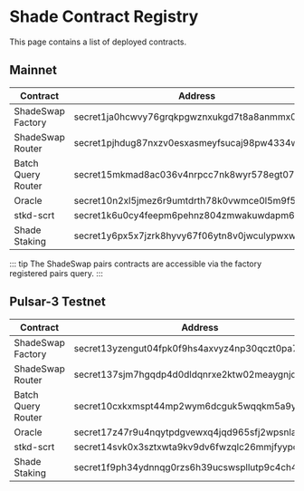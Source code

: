# Shade Contract Registry

This page contains a list of deployed contracts.

## Mainnet 
| Contract 	| Address	| Code Hash 	|
|--------------------	|-----------------------------------------------	|------------------------------------------------------------------	|
| ShadeSwap Factory  	| secret1ja0hcwvy76grqkpgwznxukgd7t8a8anmmx05pp 	| 2ad4ed2a4a45fd6de3daca9541ba82c26bb66c76d1c3540de39b509abd26538e 	|
| ShadeSwap Router   	| secret1pjhdug87nxzv0esxasmeyfsucaj98pw4334wyc 	| 448e3f6d801e453e838b7a5fbaa4dd93b84d0f1011245f0d5745366dadaf3e85 	|
| Batch Query Router 	| secret15mkmad8ac036v4nrpcc7nk8wyr578egt077syt 	| 1c7e86ba4fdb6760e70bf08a7df7f44b53eb0b23290e3e69ca96140810d4f432 	|
| Oracle             	| secret10n2xl5jmez6r9umtdrth78k0vwmce0l5m9f5dm 	| 32c4710842b97a526c243a68511b15f58d6e72a388af38a7221ff3244c754e91 	|
| stkd-scrt          	| secret1k6u0cy4feepm6pehnz804zmwakuwdapm69tuc4 	| f6be719b3c6feb498d3554ca0398eb6b7e7db262acb33f84a8f12106da6bbb09 	|
| Shade Staking      	| secret1y6px5x7jzrk8hyvy67f06ytn8v0jwculypwxws 	| 2a1ae7fd2be82931cb11d0ce82b2e243507f2006074e2f316da661beb1abe3c3 	|

::: tip
The ShadeSwap pairs contracts are accessible via the factory registered pairs query.
:::

## Pulsar-3 Testnet

| Contract 	| Address	| Code Hash 	|
|--------------------	|-----------------------------------------------	|------------------------------------------------------------------	|
| ShadeSwap Factory  	| secret13yzengut04fpk0f9hs4axvyz4np30qczt0pa7z 	| b08ebfdce22783cb6d0c606f4276d663d305ba268f2b2dd62414b630638e900d 	|
| ShadeSwap Router   	| secret137sjm7hgqdp4d0dldqnrxe2ktw02meaygnjd0e 	| 93dac48bf508eeb4c619fcb8b1cb260f9957e31450740a2b7325440ddf92daa8 	|
| Batch Query Router 	| secret10cxkxmspt44mp2wym6dcguk5wqqkm5a9ydw3du 	| 72a09535b77b76862f7b568baf1ddbe158a2e4bbd0f0879c69ada9b398e31c1f 	|
| Oracle             	| secret17z47r9u4nqytpdgvewxq4jqd965sfj2wpsnlak 	| 113c47c016667817b315dde03b4ee9774edf1fb293a7ea3f02d983c6b1fa1cf1 	|
| stkd-scrt          	| secret14svk0x3sztxwta9kv9dv6fwzqlc26mmjfyypc2 	| 680fbb3c8f8eb1c920da13d857daaedaa46ab8f9a8e26e892bb18a16985ec29e 	|
| Shade Staking      	| secret1f9ph34ydnnqg0rzs6h39ucswspllutp9c4ch4k 	| 5e1e1b0c2a8e2114d29725002be7206598ec68f4bdb28718b082fd84748d416f 	|
